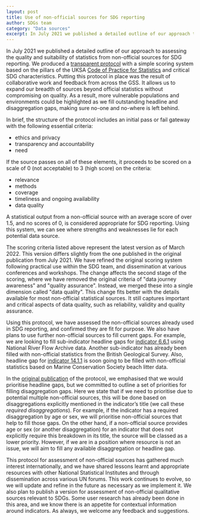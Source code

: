 ```yaml
---
layout: post
title: Use of non-official sources for SDG reporting
author: SDGs team
category: "Data sources"
excerpt: In July 2021 we published a detailed outline of our approach to assessing the quality and suitability of statistics from non-official sources for SDG reporting. We produced a [transparent protocol](https://www.ons.gov.uk/economy/environmentalaccounts/methodologies/uksustainabledevelopmentgoalsuseofnonofficialsources) with a simple scoring system based on the pillars of the UKSA [Code of Practice for Statistics](https://code.statisticsauthority.gov.uk/the-code/) and critical SDG characteristics. We have since updated some of the criteria used in this protocol.
---
```


In July 2021 we published a detailed outline of our approach to assessing the quality and suitability of statistics from non-official sources for SDG reporting. We produced a [transparent protocol](https://www.ons.gov.uk/economy/environmentalaccounts/methodologies/uksustainabledevelopmentgoalsuseofnonofficialsources) with a simple scoring system based on the pillars of the UKSA [Code of Practice for Statistics](https://code.statisticsauthority.gov.uk/the-code/) and critical SDG characteristics. Putting this protocol in place was the result of collaborative work and feedback from across the GSS. It allows us to expand our breadth of sources beyond official statistics without compromising on quality. As a result, more vulnerable populations and environments could be highlighted as we fill outstanding headline and disaggregation gaps, making sure no-one and no-where is left behind. 

In brief, the structure of the protocol includes an initial pass or fail gateway with the following essential criteria: 

- ethics and privacy 
- transparency and accountability
- need 

If the source passes on all of these elements, it proceeds to be scored on a scale of 0 (not acceptable) to 3 (high score) on the criteria: 

- relevance 
- methods 
- coverage 
- timeliness and ongoing availability
- data quality

A statistical output from a non-official source with an average score of over 1.5, and no scores of 0, is considered appropriate for SDG reporting. Using this system, we can see where strengths and weaknesses lie for each potential data source.

The scoring criteria listed above represent the latest version as of March 2022. This version differs slightly from the one published in the original publication from July 2021. We have refined the original scoring system following practical use within the SDG team, and dissemination at various conferences and workshops. The change affects the second stage of the scoring, where we have removed the original criteria of "data journey awareness" and "quality assurance". Instead, we merged these into a single dimension called "data quality". This change fits better with the details available for most non-official statistical sources. It still captures important and critical aspects of data quality, such as reliability, validity and quality assurance.

Using this protocol, we have assessed the non-official sources already used in SDG reporting, and confirmed they are fit for purpose. We also have plans to use further non-official sources to fill current gaps. For example, we are looking to fill sub-indicator headline gaps for [indicator 6.6.1](https://sdgdata.gov.uk/6-6-1/) using National River Flow Archive data. Another sub-indicator has already been filled with non-official statistics from the British Geological Survey. Also, headline gap for [indicator 14.1.1](https://sdgdata.gov.uk/14-1-1/) is soon going to be filled with non-official statistics based on Marine Conservation Society beach litter data.

In the [original publication](https://www.ons.gov.uk/economy/environmentalaccounts/methodologies/uksustainabledevelopmentgoalsuseofnonofficialsources) of the protocol, we emphasised that we would prioritise headline gaps, but we committed to outline a set of priorities for filling disaggregation gaps. Here we state that if we need to prioritise due to potential multiple non-official sources, this will be done based on disaggregations explicitly mentioned in the indicator’s title (we call these <i>required disaggregations</i>). For example, if the indicator has a required disaggregation by age or sex, we will prioritise non-official sources that help to fill those gaps. On the other hand, if a non-official source provides age or sex (or another disaggregation) for an indicator that does not explicitly require this breakdown in its title, the source will be classed as a lower priority. However, if we are in a position where resource is not an issue, we will aim to fill any available disaggregation or headline gap.

This protocol for assessment of non-official sources has gathered much interest internationally, and we have shared lessons learnt and appropriate resources with other National Statistical Institutes and through dissemination across various UN forums. This work continues to evolve, so we will update and refine in the future as necessary as we implement it. We also plan to publish a version for assessment of non-official qualitative sources relevant to SDGs. Some user research has already been done in this area, and we know there is an appetite for contextual information around indicators. As always, we welcome any feedback and suggestions.
